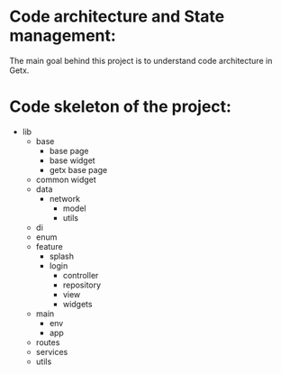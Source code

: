# Code architecture and State management:

The main goal behind this project is to understand code architecture in Getx.

# Code skeleton of the project:

- lib
  - base
      - base page
      - base widget
      - getx base page
  - common widget
  - data
      - network
          - model
          - utils
  - di
  - enum
  - feature
      - splash
      - login
           - controller
           - repository
           - view
           - widgets
  - main
      - env
      - app
  - routes
  - services
  - utils